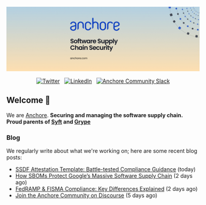 <p align="center">
  <a href="https://anchore.com" target="_blank"><img src="https://raw.githubusercontent.com/anchore/.github/main/.github/banner.jpg"></a>
</p>
<p align="center">
  &nbsp;<a href="https://twitter.com/anchore" target="_blank"><img alt="Twitter" src="https://img.shields.io/badge/Twitter-303030?style=for-the-badge&logo=x&logoColor=%23ffffff"></a>&nbsp;
  &nbsp;<a href="https://www.linkedin.com/company/anchore" target="_blank"><img alt="LinkedIn" src="https://img.shields.io/badge/LinkedIn-1667be?style=for-the-badge&logo=linkedin&logoColor=%23ffffff"></a>&nbsp;
  &nbsp;<a href="https://anchore.com/slack" target="_blank"><img alt="Anchore Community Slack" src="https://img.shields.io/badge/Slack-4A154B?style=for-the-badge&logo=slack&logoColor=white"></a>&nbsp;
</p>

## Welcome 👋

We are [Anchore](https://anchore.com/).
**Securing and managing the software supply chain. Proud parents of [Syft](https://github.com/anchore/syft) and [Grype](https://github.com/anchore/grype)**

### Blog 

We regularly write about what we're working on; here are some recent blog posts:


- [SSDF Attestation Template: Battle-tested Compliance Guidance](https://anchore.com/blog/announcing-ssdf-attestation-template/) (today)
- [How SBOMs Protect Google’s Massive Software Supply Chain](https://anchore.com/webinars/how-sboms-protect-googles-massive-software-supply-chain/) (2 days ago)
- [FedRAMP &amp; FISMA Compliance: Key Differences Explained](https://anchore.com/blog/fedramp-vs-fisma/) (2 days ago)
- [Join the Anchore Community on Discourse](https://anchore.com/blog/community/) (5 days ago)
